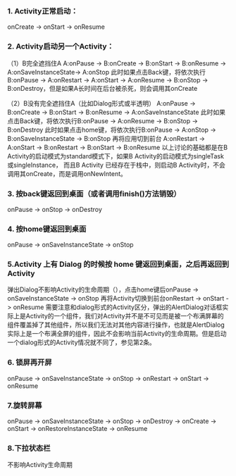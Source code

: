 ### 1. Activity正常启动：
onCreate -> onStart -> onResume

### 2. Activity启动另一个Activity：
（1）B完全遮挡住A
A:onPause -> B:onCreate -> B:onStart -> B:onResume -> A:onSaveInstanceState-> A:onStop
此时如果点击Back键，将依次执行B:onPause -> A:onRestart -> A:onStart -> A:onResume -> B:onStop -> B:onDestroy，但是如果A长时间在后台被杀死，则会调用其onCreate

（2）B没有完全遮挡住A（比如Dialog形式或半透明）
A:onPause -> B:onCreate -> B:onStart -> B:onResume -> A:onSaveInstanceState
此时如果点击Back键，将依次执行B:onPause ->  A:onResume -> B:onStop -> B:onDestroy
此时如果点击home键，将依次执行B:onPause ->  A:onStop -> B:onSaveInstanceState -> B:onStop
再将应用切到前台 A:onRestart -> A:onStart -> B:onRestart -> B:onStart -> B:onResume
以上讨论的基础都是在B Activity的启动模式为standard模式下，如果B Activity的启动模式为singleTask或singleInstance， 而且B Activity 已经存在于栈中，则启动B Activity时，不会调用其onCreate，而是调用onNewIntent。

### 3. 按back键返回到桌面（或者调用finish()方法销毁）
onPause -> onStop -> onDestroy

### 4. 按home键返回到桌面
onPause -> onSaveInstanceState -> onStop

### 5.Activity 上有 Dialog 的时候按 home 键返回到桌面，之后再返回到Activity
弹出Dialog不影响Activity的生命周期（），点击home键后onPause ->   onSaveInstanceState ->  onStop
再将Activity切换到前台onRestart ->  onStart -> onResume
需要注意和dialog形式的Activity区分，弹出的AlertDialog对话框实际上是Activity的一个组件，我们对Activity并不是不可见而是被一个布满屏幕的组件覆盖掉了其他组件，所以我们无法对其他内容进行操作，也就是AlertDialog实际上是一个布满全屏的组件，因此不会影响当前Activity的生命周期。但是启动一个dialog形式的Activity情况就不同了，参见第2条。

### 6. 锁屏再开屏
onPause -> onSaveInstanceState -> onStop  ->  onRestart ->  onStart -> onResume

### 7.旋转屏幕
onPause -> onSaveInstanceState -> onStop -> onDestroy -> onCreate -> onStart -> onRestoreInstanceState -> onResume

### 8.下拉状态栏
不影响Activity生命周期
